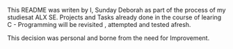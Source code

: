This README was writen by I, Sunday Deborah as part of the process of my studiesat ALX SE.
Projects and Tasks already done in the course of learing C - Programming will be revisited , attempted and tested afresh.

This decision was personal and borne from the need for Improvement.

